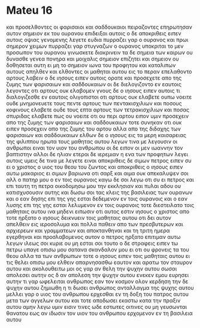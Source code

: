 # Mateu 16
και προσελθοντες οι φαρισαιοι και σαδδουκαιοι πειραζοντες επηρωτησαν αυτον σημειον εκ του ουρανου επιδειξαι αυτοις
ο δε αποκριθεις ειπεν αυτοις οψιας γενομενης λεγετε ευδια πυρραζει γαρ ο ουρανος
και πρωι σημερον χειμων πυρραζει γαρ στυγναζων ο ουρανος υποκριται το μεν προσωπον του ουρανου γινωσκετε διακρινειν τα δε σημεια των καιρων ου δυνασθε
γενεα πονηρα και μοιχαλις σημειον επιζητει και σημειον ου δοθησεται αυτη ει μη το σημειον ιωνα του προφητου και καταλιπων αυτους απηλθεν
και ελθοντες οι μαθηται αυτου εις το περαν επελαθοντο αρτους λαβειν
ο δε ιησους ειπεν αυτοις ορατε και προσεχετε απο της ζυμης των φαρισαιων και σαδδουκαιων
οι δε διελογιζοντο εν εαυτοις λεγοντες οτι αρτους ουκ ελαβομεν
γνους δε ο ιησους ειπεν αυτοις τι διαλογιζεσθε εν εαυτοις ολιγοπιστοι οτι αρτους ουκ ελαβετε
ουπω νοειτε ουδε μνημονευετε τους πεντε αρτους των πεντακισχιλιων και ποσους κοφινους ελαβετε
ουδε τους επτα αρτους των τετρακισχιλιων και ποσας σπυριδας ελαβετε
πως ου νοειτε οτι ου περι αρτου ειπον υμιν προσεχειν απο της ζυμης των φαρισαιων και σαδδουκαιων
τοτε συνηκαν οτι ουκ ειπεν προσεχειν απο της ζυμης του αρτου αλλα απο της διδαχης των φαρισαιων και σαδδουκαιων
ελθων δε ο ιησους εις τα μερη καισαρειας της φιλιππου ηρωτα τους μαθητας αυτου λεγων τινα με λεγουσιν οι ανθρωποι ειναι τον υιον του ανθρωπου
οι δε ειπον οι μεν ιωαννην τον βαπτιστην αλλοι δε ηλιαν ετεροι δε ιερεμιαν η ενα των προφητων
λεγει αυτοις υμεις δε τινα με λεγετε ειναι
αποκριθεις δε σιμων πετρος ειπεν συ ει ο χριστος ο υιος του θεου του ζωντος
και αποκριθεις ο ιησους ειπεν αυτω μακαριος ει σιμων βαριωνα οτι σαρξ και αιμα ουκ απεκαλυψεν σοι αλλ ο πατηρ μου ο εν τοις ουρανοις
καγω δε σοι λεγω οτι συ ει πετρος και επι ταυτη τη πετρα οικοδομησω μου την εκκλησιαν και πυλαι αδου ου κατισχυσουσιν αυτης
και δωσω σοι τας κλεις της βασιλειας των ουρανων και ο εαν δησης επι της γης εσται δεδεμενον εν τοις ουρανοις και ο εαν λυσης επι της γης εσται λελυμενον εν τοις ουρανοις
τοτε διεστειλατο τοις μαθηταις αυτου ινα μηδενι ειπωσιν οτι αυτος εστιν ιησους ο χριστος
απο τοτε ηρξατο ο ιησους δεικνυειν τοις μαθηταις αυτου οτι δει αυτον απελθειν εις ιεροσολυμα και πολλα παθειν απο των πρεσβυτερων και αρχιερεων και γραμματεων και αποκτανθηναι και τη τριτη ημερα εγερθηναι
και προσλαβομενος αυτον ο πετρος ηρξατο επιτιμαν αυτω λεγων ιλεως σοι κυριε ου μη εσται σοι τουτο
ο δε στραφεις ειπεν τω πετρω υπαγε οπισω μου σατανα σκανδαλον μου ει οτι ου φρονεις τα του θεου αλλα τα των ανθρωπων
τοτε ο ιησους ειπεν τοις μαθηταις αυτου ει τις θελει οπισω μου ελθειν απαρνησασθω εαυτον και αρατω τον σταυρον αυτου και ακολουθειτω μοι
ος γαρ αν θελη την ψυχην αυτου σωσαι απολεσει αυτην ος δ αν απολεση την ψυχην αυτου ενεκεν εμου ευρησει αυτην
τι γαρ ωφελειται ανθρωπος εαν τον κοσμον ολον κερδηση την δε ψυχην αυτου ζημιωθη η τι δωσει ανθρωπος ανταλλαγμα της ψυχης αυτου
μελλει γαρ ο υιος του ανθρωπου ερχεσθαι εν τη δοξη του πατρος αυτου μετα των αγγελων αυτου και τοτε αποδωσει εκαστω κατα την πραξιν αυτου
αμην λεγω υμιν εισιν τινες ωδε εστωτες οιτινες ου μη γευσωνται θανατου εως αν ιδωσιν τον υιον του ανθρωπου ερχομενον εν τη βασιλεια αυτου

